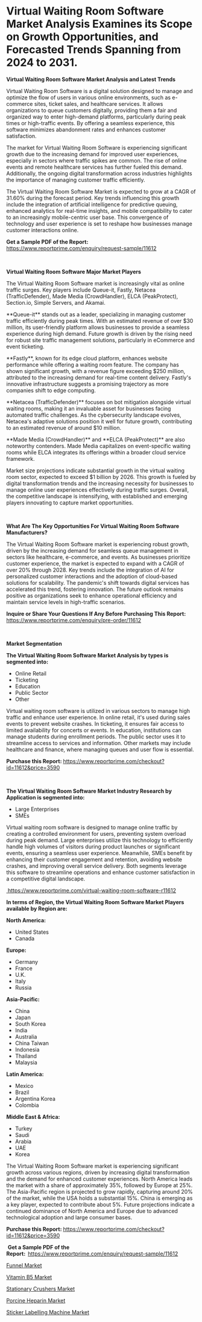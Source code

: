 <p><h1>Virtual Waiting Room Software Market Analysis Examines its Scope on Growth Opportunities, and Forecasted Trends Spanning from 2024 to 2031.</h1></p><p><strong>Virtual Waiting Room Software Market Analysis and Latest Trends</strong></p>
<p><p>Virtual Waiting Room Software is a digital solution designed to manage and optimize the flow of users in various online environments, such as e-commerce sites, ticket sales, and healthcare services. It allows organizations to queue customers digitally, providing them a fair and organized way to enter high-demand platforms, particularly during peak times or high-traffic events. By offering a seamless experience, this software minimizes abandonment rates and enhances customer satisfaction.</p><p>The market for Virtual Waiting Room Software is experiencing significant growth due to the increasing demand for improved user experiences, especially in sectors where traffic spikes are common. The rise of online events and remote healthcare services has further fueled this demand. Additionally, the ongoing digital transformation across industries highlights the importance of managing customer traffic efficiently.</p><p>The Virtual Waiting Room Software Market is expected to grow at a CAGR of 31.60% during the forecast period. Key trends influencing this growth include the integration of artificial intelligence for predictive queuing, enhanced analytics for real-time insights, and mobile compatibility to cater to an increasingly mobile-centric user base. This convergence of technology and user experience is set to reshape how businesses manage customer interactions online.</p></p>
<p><strong>Get a Sample PDF of the Report:&nbsp;</strong> <a href="https://www.reportprime.com/enquiry/request-sample/11612?utm_campaign=1836&utm_medium=2&utm_source=Github&utm_content=ia&utm_term=02122024&utm_id=virtual-waiting-room-software">https://www.reportprime.com/enquiry/request-sample/11612</a></p>
<p>&nbsp;</p>
<p><strong>Virtual Waiting Room Software Major Market Players</strong></p>
<p><p>The Virtual Waiting Room Software market is increasingly vital as online traffic surges. Key players include Queue-it, Fastly, Netacea (TrafficDefender), Made Media (CrowdHandler), ELCA (PeakProtect), Section.io, Simple Servers, and Akamai.</p><p>**Queue-it** stands out as a leader, specializing in managing customer traffic efficiently during peak times. With an estimated revenue of over $30 million, its user-friendly platform allows businesses to provide a seamless experience during high demand. Future growth is driven by the rising need for robust site traffic management solutions, particularly in eCommerce and event ticketing.</p><p>**Fastly**, known for its edge cloud platform, enhances website performance while offering a waiting room feature. The company has shown significant growth, with a revenue figure exceeding $250 million, attributed to the increasing demand for real-time content delivery. Fastly's innovative infrastructure suggests a promising trajectory as more companies shift to edge computing.</p><p>**Netacea (TrafficDefender)** focuses on bot mitigation alongside virtual waiting rooms, making it an invaluable asset for businesses facing automated traffic challenges. As the cybersecurity landscape evolves, Netacea's adaptive solutions position it well for future growth, contributing to an estimated revenue of around $10 million.</p><p>**Made Media (CrowdHandler)** and **ELCA (PeakProtect)** are also noteworthy contenders. Made Media capitalizes on event-specific waiting rooms while ELCA integrates its offerings within a broader cloud service framework.</p><p>Market size projections indicate substantial growth in the virtual waiting room sector, expected to exceed $1 billion by 2026. This growth is fueled by digital transformation trends and the increasing necessity for businesses to manage online user experiences effectively during traffic surges. Overall, the competitive landscape is intensifying, with established and emerging players innovating to capture market opportunities.</p></p>
<p>&nbsp;</p>
<p><strong>What Are The Key Opportunities For Virtual Waiting Room Software Manufacturers?</strong></p>
<p><p>The Virtual Waiting Room Software market is experiencing robust growth, driven by the increasing demand for seamless queue management in sectors like healthcare, e-commerce, and events. As businesses prioritize customer experience, the market is expected to expand with a CAGR of over 20% through 2028. Key trends include the integration of AI for personalized customer interactions and the adoption of cloud-based solutions for scalability. The pandemic's shift towards digital services has accelerated this trend, fostering innovation. The future outlook remains positive as organizations seek to enhance operational efficiency and maintain service levels in high-traffic scenarios.</p></p>
<p><strong>Inquire or Share Your Questions If Any Before Purchasing This Report:</strong> <a href="https://www.reportprime.com/enquiry/pre-order/11612?utm_campaign=1836&utm_medium=2&utm_source=Github&utm_content=ia&utm_term=02122024&utm_id=virtual-waiting-room-software">https://www.reportprime.com/enquiry/pre-order/11612</a></p>
<p>&nbsp;</p>
<p><strong>Market Segmentation</strong></p>
<p><strong>The Virtual Waiting Room Software Market Analysis by types is segmented into:</strong></p>
<p><ul><li>Online Retail</li><li>Ticketing</li><li>Education</li><li>Public Sector</li><li>Other</li></ul></p>
<p><p>Virtual waiting room software is utilized in various sectors to manage high traffic and enhance user experience. In online retail, it's used during sales events to prevent website crashes. In ticketing, it ensures fair access to limited availability for concerts or events. In education, institutions can manage students during enrollment periods. The public sector uses it to streamline access to services and information. Other markets may include healthcare and finance, where managing queues and user flow is essential.</p></p>
<p><strong>Purchase this Report:&nbsp;</strong><a href="https://www.reportprime.com/checkout?id=11612&price=3590&utm_campaign=1836&utm_medium=2&utm_source=Github&utm_content=ia&utm_term=02122024&utm_id=virtual-waiting-room-software">https://www.reportprime.com/checkout?id=11612&price=3590</a></p>
<p>&nbsp;</p>
<p><strong>The Virtual Waiting Room Software Market Industry Research by Application is segmented into:</strong></p>
<p><ul><li>Large Enterprises</li><li>SMEs</li></ul></p>
<p><p>Virtual waiting room software is designed to manage online traffic by creating a controlled environment for users, preventing system overload during peak demand. Large enterprises utilize this technology to efficiently handle high volumes of visitors during product launches or significant events, ensuring a seamless user experience. Meanwhile, SMEs benefit by enhancing their customer engagement and retention, avoiding website crashes, and improving overall service delivery. Both segments leverage this software to streamline operations and enhance customer satisfaction in a competitive digital landscape.</p></p>
<p><a href="https://www.reportprime.com/virtual-waiting-room-software-r11612?utm_campaign=1836&utm_medium=2&utm_source=Github&utm_content=ia&utm_term=02122024&utm_id=virtual-waiting-room-software">&nbsp;https://www.reportprime.com/virtual-waiting-room-software-r11612</a></p>
<p><strong>In terms of Region, the Virtual Waiting Room Software Market Players available by Region are:</strong></p>
<p>
    <p> <strong> North America: </strong>
        <ul>
            <li>United States</li>
            <li>Canada</li>
        </ul>
        </p> 
    <p> <strong> Europe: </strong>
        <ul>
            <li>Germany</li>
            <li>France</li>
            <li>U.K.</li>
            <li>Italy</li>
            <li>Russia</li>
        </ul>
        </p> 
    <p> <strong> Asia-Pacific: </strong>
        <ul>
            <li>China</li>
            <li>Japan</li>
            <li>South Korea</li>
            <li>India</li>
            <li>Australia</li>
            <li>China Taiwan</li>
            <li>Indonesia</li>
            <li>Thailand</li>
            <li>Malaysia</li>
        </ul>
        </p> 
    <p> <strong> Latin America: </strong>
        <ul>
            <li>Mexico</li>
            <li>Brazil</li>
            <li>Argentina Korea</li>
            <li>Colombia</li>
        </ul>
        </p> 
    <p> <strong> Middle East & Africa: </strong>
        <ul>
            <li>Turkey</li>
            <li>Saudi</li>
            <li>Arabia</li>
            <li>UAE</li>
            <li>Korea</li>
        </ul>
    </p>
    </p>
<p><p>The Virtual Waiting Room Software market is experiencing significant growth across various regions, driven by increasing digital transformation and the demand for enhanced customer experiences. North America leads the market with a share of approximately 35%, followed by Europe at 25%. The Asia-Pacific region is projected to grow rapidly, capturing around 20% of the market, while the USA holds a substantial 15%. China is emerging as a key player, expected to contribute about 5%. Future projections indicate a continued dominance of North America and Europe due to advanced technological adoption and large consumer bases.</p></p>
<p><strong>Purchase this Report: </strong><a href="https://www.reportprime.com/checkout?id=11612&price=3590&utm_campaign=1836&utm_medium=2&utm_source=Github&utm_content=ia&utm_term=02122024&utm_id=virtual-waiting-room-software">https://www.reportprime.com/checkout?id=11612&price=3590</a></p>
<p>&nbsp;<strong>Get a Sample PDF of the Report:&nbsp;&nbsp;</strong><a href="https://www.reportprime.com/enquiry/request-sample/11612?utm_campaign=1836&utm_medium=2&utm_source=Github&utm_content=ia&utm_term=02122024&utm_id=virtual-waiting-room-software">https://www.reportprime.com/enquiry/request-sample/11612</a></p>
<p><strong></strong></p>
<p><p><a href="https://www.linkedin.com/pulse/funnel-market-analysis-report-2024-2031-key-insights-segmentation-sxjsf?utm_campaign=1836&utm_medium=2&utm_source=Github&utm_content=ia&utm_term=02122024&utm_id=virtual-waiting-room-software">Funnel Market</a></p><p><a href="https://issuu.com/reportprime-2/docs/vitamin-b5-market-size-2030.pptx?utm_campaign=1836&utm_medium=2&utm_source=Github&utm_content=ia&utm_term=02122024&utm_id=virtual-waiting-room-software">Vitamin B5 Market</a></p><p><a href="https://www.linkedin.com/pulse/future-growth-prospects-stationary-crushers-market-size-expected-qvbpf?utm_campaign=1836&utm_medium=2&utm_source=Github&utm_content=ia&utm_term=02122024&utm_id=virtual-waiting-room-software">Stationary Crushers Market</a></p><p><a href="https://issuu.com/reportprime-2/docs/porcine-heparin-market-size-2030.pptx?utm_campaign=1836&utm_medium=2&utm_source=Github&utm_content=ia&utm_term=02122024&utm_id=virtual-waiting-room-software">Porcine Heparin Market</a></p><p><a href="https://www.linkedin.com/pulse/forecasting-growth-sticker-labelling-machine-market-2024-2031-64wcf?utm_campaign=1836&utm_medium=2&utm_source=Github&utm_content=ia&utm_term=02122024&utm_id=virtual-waiting-room-software">Sticker Labelling Machine Market</a></p></p>